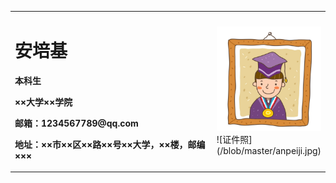 <table border="0">
  <tr>
    <td width="75%">
      <h1>安培基</h1>
      <p><b>本科生</b></p>
      <p><b>××大学××学院</b></p>
      <p><b>邮箱：1234567789@qq.com</b></p>
      <p><b>地址：××市××区××路××号××大学，××楼，邮编×××</b></p>
    </td>
    <td width="25%">
      <img src="/zhengjianzhao.jpg" width="100%">      ![证件照](/blob/master/anpeiji.jpg)
    </td>
  </tr>
</table>
